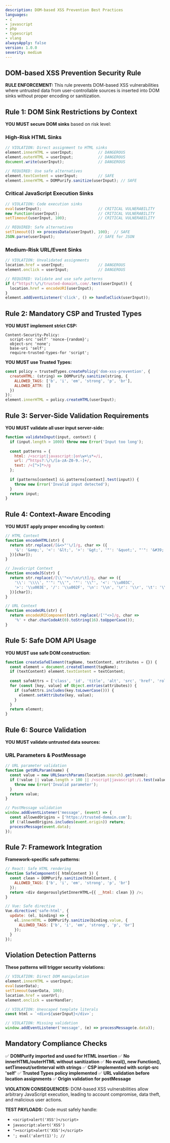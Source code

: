 ```yaml
---
description: DOM-based XSS Prevention Best Practices
languages:
- c
- javascript
- php
- typescript
- vlang
alwaysApply: false
version: 1.0.0
severity: medium
---
```


## DOM-based XSS Prevention Security Rule

**RULE ENFORCEMENT:** This rule prevents DOM-based XSS vulnerabilities where untrusted data from user-controllable sources is inserted into DOM sinks without proper encoding or sanitization.

## Rule 1: DOM Sink Restrictions by Context

**YOU MUST secure DOM sinks** based on risk level:

### High-Risk HTML Sinks

```javascript
// VIOLATION: Direct assignment to HTML sinks
element.innerHTML = userInput;           // DANGEROUS
element.outerHTML = userInput;           // DANGEROUS
document.write(userInput);               // DANGEROUS

// REQUIRED: Use safe alternatives
element.textContent = userInput;         // SAFE
element.innerHTML = DOMPurify.sanitize(userInput); // SAFE
```

### Critical JavaScript Execution Sinks

```javascript
// VIOLATION: Code execution sinks
eval(userInput);                         // CRITICAL VULNERABILITY
new Function(userInput);                 // CRITICAL VULNERABILITY
setTimeout(userInput, 100);              // CRITICAL VULNERABILITY

// REQUIRED: Safe alternatives
setTimeout(() => processData(userInput), 100);  // SAFE
JSON.parse(userInput);                   // SAFE for JSON
```

### Medium-Risk URL/Event Sinks

```javascript
// VIOLATION: Unvalidated assignments
location.href = userInput;               // DANGEROUS
element.onclick = userInput;             // DANGEROUS

// REQUIRED: Validate and use safe patterns
if (/^https?:\/\/trusted-domain\.com/.test(userInput)) {
  location.href = encodeURI(userInput);
}
element.addEventListener('click', () => handleClick(userInput));
```

## Rule 2: Mandatory CSP and Trusted Types

**YOU MUST implement strict CSP:**

```http
Content-Security-Policy: 
  script-src 'self' 'nonce-{random}';
  object-src 'none';
  base-uri 'self';
  require-trusted-types-for 'script';
```

**YOU MUST use Trusted Types:**

```javascript
const policy = trustedTypes.createPolicy('dom-xss-prevention', {
  createHTML: (string) => DOMPurify.sanitize(string, {
    ALLOWED_TAGS: ['b', 'i', 'em', 'strong', 'p', 'br'],
    ALLOWED_ATTR: []
  })
});
element.innerHTML = policy.createHTML(userInput);
```

## Rule 3: Server-Side Validation Requirements

**YOU MUST validate all user input server-side:**

```javascript
function validateInput(input, context) {
  if (input.length > 1000) throw new Error('Input too long');
  
  const patterns = {
    html: /<script|javascript:|on\w+\s*=/i,
    url: /^https?:\/\/[a-zA-Z0-9.-]+/,
    text: /<[^>]*>/g
  };
  
  if (patterns[context] && patterns[context].test(input)) {
    throw new Error('Invalid input detected');
  }
  return input;
}
```

## Rule 4: Context-Aware Encoding

**YOU MUST apply proper encoding by context:**

```javascript
// HTML Context
function encodeHTML(str) {
  return str.replace(/[&<>"'\/]/g, char => ({
    '&': '&amp;', '<': '&lt;', '>': '&gt;', '"': '&quot;', "'": '&#39;', '/': '&#x2F;'
  })[char]);
}

// JavaScript Context  
function encodeJS(str) {
  return str.replace(/[\\'"<>/\n\r\t]/g, char => ({
    '\\': '\\\\', "'": "\\'", '"': '\\"', '<': '\\u003C', 
    '>': '\\u003E', '/': '\\u002F', '\n': '\\n', '\r': '\\r', '\t': '\\t'
  })[char]);
}

// URL Context
function encodeURL(str) {
  return encodeURIComponent(str).replace(/['"<>]/g, char => 
    '%' + char.charCodeAt(0).toString(16).toUpperCase());
}
```

## Rule 5: Safe DOM API Usage

**YOU MUST use safe DOM construction:**

```javascript
function createSafeElement(tagName, textContent, attributes = {}) {
  const element = document.createElement(tagName);
  if (textContent) element.textContent = textContent;
  
  const safeAttrs = ['class', 'id', 'title', 'alt', 'src', 'href', 'role'];
  for (const [key, value] of Object.entries(attributes)) {
    if (safeAttrs.includes(key.toLowerCase())) {
      element.setAttribute(key, value);
    }
  }
  return element;
}
```

## Rule 6: Source Validation

**YOU MUST validate untrusted data sources:**

### URL Parameters & PostMessage

```javascript
// URL parameter validation
function getURLParam(name) {
  const value = new URLSearchParams(location.search).get(name);
  if (!value || value.length > 100 || /<script|javascript:/i.test(value)) {
    throw new Error('Invalid parameter');
  }
  return value;
}

// PostMessage validation
window.addEventListener('message', (event) => {
  const allowedOrigins = ['https://trusted-domain.com'];
  if (!allowedOrigins.includes(event.origin)) return;
  processMessage(event.data);
});
```

## Rule 7: Framework Integration

**Framework-specific safe patterns:**

```javascript
// React: Safe HTML rendering
function SafeComponent({ htmlContent }) {
  const clean = DOMPurify.sanitize(htmlContent, {
    ALLOWED_TAGS: ['b', 'i', 'em', 'strong', 'p', 'br']
  });
  return <div dangerouslySetInnerHTML={{ __html: clean }} />;
}

// Vue: Safe directive
Vue.directive('safe-html', {
  update: (el, binding) => {
    el.innerHTML = DOMPurify.sanitize(binding.value, {
      ALLOWED_TAGS: ['b', 'i', 'em', 'strong', 'p', 'br']
    });
  }
});
```

## Violation Detection Patterns

**These patterns will trigger security violations:**

```javascript
// VIOLATION: Direct DOM manipulation
element.innerHTML = userInput;
eval(userData);
setTimeout(userData, 100);
location.href = userUrl;
element.onclick = userHandler;

// VIOLATION: Unescaped template literals
const html = `<div>${userInput}</div>`;

// VIOLATION: Missing validation
window.addEventListener('message', (e) => processMessage(e.data));
```

## Mandatory Compliance Checks


✅ **DOMPurify imported and used for HTML insertion**
✅ **No innerHTML/outerHTML without sanitization**
✅ **No eval(), new Function(), setTimeout/setInterval with strings**
✅ **CSP implemented with script-src 'self'**
✅ **Trusted Types policy implemented**
✅ **URL validation before location assignments**
✅ **Origin validation for postMessage**

**VIOLATION CONSEQUENCES:** DOM-based XSS vulnerabilities allow arbitrary JavaScript execution, leading to account compromise, data theft, and malicious user actions.

**TEST PAYLOADS:** Code must safely handle:
- `<script>alert('XSS')</script>`
- `javascript:alert('XSS')`
- `"><script>alert('XSS')</script>`
- `'; eval('alert(1)'); //`
